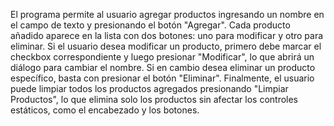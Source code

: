 El programa permite al usuario agregar productos ingresando un nombre en el campo de texto y presionando el botón "Agregar". Cada producto añadido aparece en la lista con dos botones: uno para modificar y otro para eliminar. Si el usuario desea modificar un producto, primero debe marcar el checkbox correspondiente y luego presionar "Modificar", lo que abrirá un diálogo para cambiar el nombre. Si en cambio desea eliminar un producto específico, basta con presionar el botón "Eliminar". Finalmente, el usuario puede limpiar todos los productos agregados presionando "Limpiar Productos", lo que elimina solo los productos sin afectar los controles estáticos, como el encabezado y los botones. 
